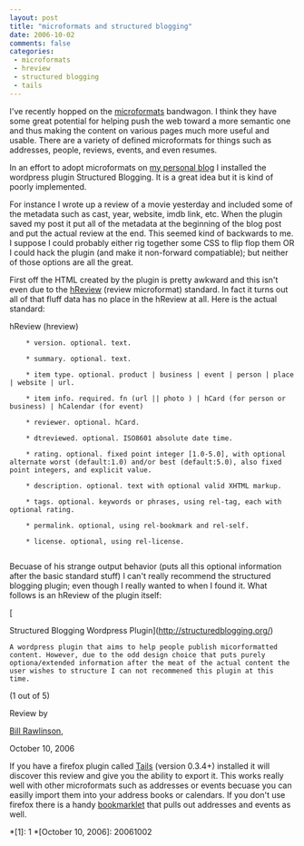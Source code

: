 ```yaml
---
layout: post
title: "microformats and structured blogging"
date: 2006-10-02
comments: false
categories:
 - microformats
 - hreview
 - structured blogging
 - tails
---
```

I've recently hopped on the [microformats](http://microformats.org/)
bandwagon. I think they have some great potential for helping push the web
toward a more semantic one and thus making the content on various pages much
more useful and usable. There are a variety of defined microformats for things
such as addresses, people, reviews, events, and even resumes.

In an effort to adopt microformats on [my personal
blog](http://rawlinson.us/blog/) I installed the wordpress plugin Structured
Blogging. It is a great idea but it is kind of poorly implemented.

For instance I wrote up a review of a movie yesterday and included some of the
metadata such as cast, year, website, imdb link, etc. When the plugin saved my
post it put all of the metadata at the beginning of the blog post and put the
actual review at the end. This seemed kind of backwards to me. I suppose I
could probably either rig together some CSS to flip flop them OR I could hack
the plugin (and make it non-forward compatiable); but neither of those options
are all the great.

First off the HTML created by the plugin is pretty awkward and this isn't even
due to the [hReview](http://microformats.org/wiki/hreview) (review
microformat) standard. In fact it turns out all of that fluff data has no
place in the hReview at all. Here is the actual standard:





hReview (hreview)

```
    * version. optional. text.

    * summary. optional. text.

    * item type. optional. product | business | event | person | place | website | url.

    * item info. required. fn (url || photo ) | hCard (for person or business) | hCalendar (for event)

    * reviewer. optional. hCard.

    * dtreviewed. optional. ISO8601 absolute date time.

    * rating. optional. fixed point integer [1.0-5.0], with optional alternate worst (default:1.0) and/or best (default:5.0), also fixed point integers, and explicit value.

    * description. optional. text with optional valid XHTML markup.

    * tags. optional. keywords or phrases, using rel-tag, each with optional rating.

    * permalink. optional, using rel-bookmark and rel-self.

    * license. optional, using rel-license.


```






Becuase of his strange output behavior (puts all this optional information after the basic standard stuff) I can't really recommend the structured blogging plugin; even though I really wanted to when I found it.  What follows is an hReview of the plugin itself:





 [

  Structured Blogging Wordpress Plugin](http://structuredblogging.org/)




    A wordpress plugin that aims to help people publish micorformatted content. However, due to the odd design choice that puts purely optiona/extended information after the meat of the actual content the user wishes to structure I can not recommened this plugin at this time.




 (1 out of 5)



Review by

  [Bill Rawlinson](http://rawlinson.us/blog),

  October 10, 2006








If you have a firefox plugin called [Tails](http://blog.codeeg.com/tails-firefox-extension-03/) (version 0.3.4+) installed it will discover this review and give you the ability to export it.  This works really well with other microformats such as addresses or events becuase you can easilly import them into your address books or calendars. If you don't use firefox there is a handy [bookmarklet](http://leftlogic.com/info/articles/microformats_bookmarklet) that pulls out addresses and events as well.



  *[1]: 1
  *[October 10, 2006]: 20061002


